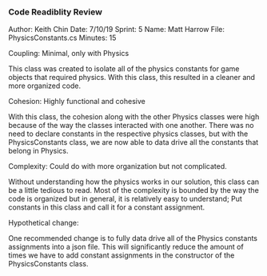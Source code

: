 ﻿### Code Readiblity Review
Author: Keith Chin
Date: 7/10/19
Sprint: 5
Name: Matt Harrow
File: PhysicsConstants.cs
Minutes: 15

Coupling: Minimal, only with Physics

This class was created to isolate all of the physics constants
for game objects that required physics. With this class, this resulted 
in a cleaner and more organized code.



Cohesion: Highly functional and cohesive

With this class, the cohesion along with the other Physics classes were
high because of the way the classes interacted with one another. There was
no need to declare constants in the respective physics classes, but with the
PhysicsConstants class, we are now able to data drive all the constants that
belong in Physics.



Complexity: Could do with more organization but not complicated.

Without understanding how the physics works in our solution, this class can be a little tedious
to read. Most of the complexity is bounded by the way the code is organized but
in general, it is relatively easy to understand; Put constants in this class and call 
it for a constant assignment.

Hypothetical change: 

One recommended change is to fully data drive all of the Physics constants assignments
into a json file. This will significantly reduce the amount of times we have to add
constant assignments in the constructor of the PhysicsConstants class.
